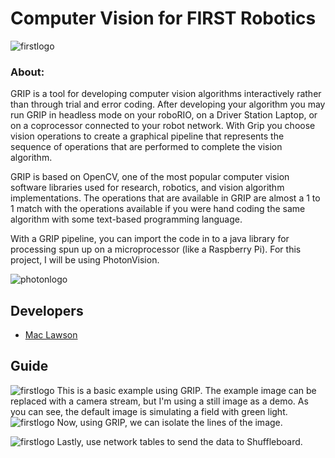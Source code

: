 
# Computer Vision for FIRST Robotics

![firstlogo](https://external-content.duckduckgo.com/iu/?u=https%3A%2F%2Fwww.team2052.com%2Fassets%2Fimages%2Ffirstlogo.jpg&f=1&nofb=1&ipt=745e90197c9d987d98c9c16be29742cae4314d2a01173d5948efc7dfe54381a5&ipo=images)

### About:
GRIP is a tool for developing computer vision algorithms interactively rather than through trial and error coding. After developing your algorithm you may run GRIP in headless mode on your roboRIO, on a Driver Station Laptop, or on a coprocessor connected to your robot network. With Grip you choose vision operations to create a graphical pipeline that represents the sequence of operations that are performed to complete the vision algorithm.

GRIP is based on OpenCV, one of the most popular computer vision software libraries used for research, robotics, and vision algorithm implementations. The operations that are available in GRIP are almost a 1 to 1 match with the operations available if you were hand coding the same algorithm with some text-based programming language.

With a GRIP pipeline, you can import the code in to a java library for processing spun up on a microprocessor (like a Raspberry Pi). For this project, I will be using PhotonVision. 

![photonlogo](https://photonvision.org/images/Logos/Header/PNG/PhotonVision-Header-noBG.png)

## Developers

- [Mac Lawson](https://mac-lawson.github.io)



## Guide
![firstlogo](https://i.postimg.cc/Df9qpyXH/Screen-Shot-2022-10-29-at-5-43-18-PM.png)
This is a basic example using GRIP. The example image can be replaced with a camera stream, but I'm using a still image as a demo. 
As you can see, the default image is simulating a field with green light. 
![firstlogo](https://i.postimg.cc/Rq5kF6Z2/Screen-Shot-2022-10-29-at-7-27-56-PM.png)
Now, using GRIP, we can isolate the lines of the image. 

![firstlogo](https://i.postimg.cc/6p7MS56v/Screen-Shot-2022-10-29-at-7-30-27-PM.png)
Lastly, use network tables to send the data to Shuffleboard. 

